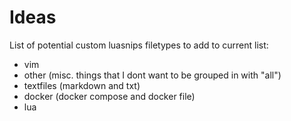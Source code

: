# Ideas

List of potential custom luasnips filetypes to add to current list:

- vim
- other (misc. things that I dont want to be grouped in with "all")
- textfiles (markdown and txt)
- docker (docker compose and docker file)
- lua



